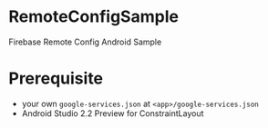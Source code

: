 # RemoteConfigSample
Firebase Remote Config Android Sample

# Prerequisite

* your own `google-services.json` at `<app>/google-services.json`
* Android Studio 2.2 Preview for ConstraintLayout 

